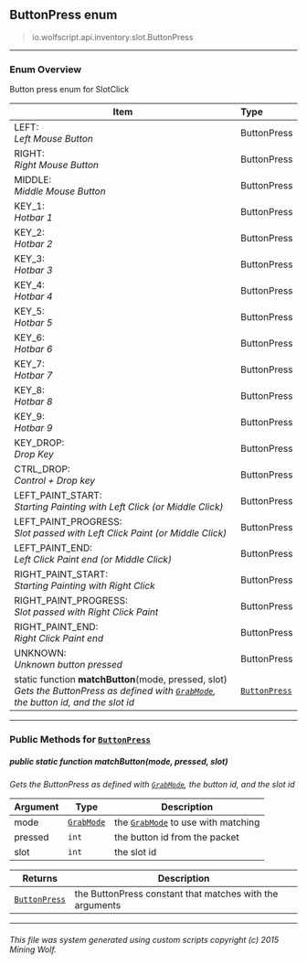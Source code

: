 ## ButtonPress __enum__

>io.wolfscript.api.inventory.slot.ButtonPress

---

### Enum Overview

Button press enum for SlotClick

Item | Type   
--- | :--- 
LEFT: <br> _Left Mouse Button_ | ButtonPress
RIGHT: <br> _Right Mouse Button_ | ButtonPress
MIDDLE: <br> _Middle Mouse Button_ | ButtonPress
KEY_1: <br> _Hotbar 1_ | ButtonPress
KEY_2: <br> _Hotbar 2_ | ButtonPress
KEY_3: <br> _Hotbar 3_ | ButtonPress
KEY_4: <br> _Hotbar 4_ | ButtonPress
KEY_5: <br> _Hotbar 5_ | ButtonPress
KEY_6: <br> _Hotbar 6_ | ButtonPress
KEY_7: <br> _Hotbar 7_ | ButtonPress
KEY_8: <br> _Hotbar 8_ | ButtonPress
KEY_9: <br> _Hotbar 9_ | ButtonPress
KEY_DROP: <br> _Drop Key_ | ButtonPress
CTRL_DROP: <br> _Control + Drop key_ | ButtonPress
LEFT_PAINT_START: <br> _Starting Painting with Left Click (or Middle Click)_ | ButtonPress
LEFT_PAINT_PROGRESS: <br> _Slot passed with Left Click Paint (or Middle Click)_ | ButtonPress
LEFT_PAINT_END: <br> _Left Click Paint end (or Middle Click)_ | ButtonPress
RIGHT_PAINT_START: <br> _Starting Painting with Right Click_ | ButtonPress
RIGHT_PAINT_PROGRESS: <br> _Slot passed with Right Click Paint_ | ButtonPress
RIGHT_PAINT_END: <br> _Right Click Paint end_ | ButtonPress
UNKNOWN: <br> _Unknown button pressed_ | ButtonPress
static function __matchButton__(mode, pressed, slot) <br> _Gets the ButtonPress as defined with [`GrabMode`](GrabMode.md), the button id, and the slot id_ | [`ButtonPress`](ButtonPress.md)



---


### Public Methods for [`ButtonPress`](ButtonPress.md)

##### <a id='matchbutton'></a>public static function __matchButton__(mode, pressed, slot)

_Gets the ButtonPress as defined with [`GrabMode`](GrabMode.md), the button id, and the slot id_

Argument | Type | Description  
--- | --- | --- 
mode | [`GrabMode`](GrabMode.md) | the [`GrabMode`](GrabMode.md) to use with matching
pressed | `int` | the button id from the packet
slot | `int` | the slot id

Returns | Description
--- | --- 
[`ButtonPress`](ButtonPress.md) | the ButtonPress constant that matches with the arguments


---


###### This file was system generated using custom scripts copyright (c) 2015 Mining Wolf.
	

